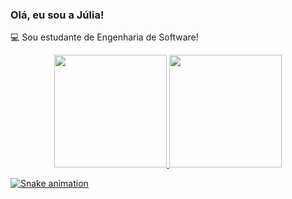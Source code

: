 ### Olá, eu sou a Júlia!
💻 Sou estudante de Engenharia de Software!


<div align="center">
  <a href="https://github.com/juliadimas">
  <img height="180em" src="https://github-readme-stats.vercel.app/api?username=juliadimas&show_icons=true&theme=dracula&include_all_commits=true&count_private=true"/>
  <img height="180em" src="https://github-readme-stats.vercel.app/api/top-langs/?username=juliadimas&layout=compact&langs_count=7&theme=dracula"/>
</div>

 ![Snake animation](https://github.com/juliadimas/juliadimas/blob/output/github-contribution-grid-snake.svg)
